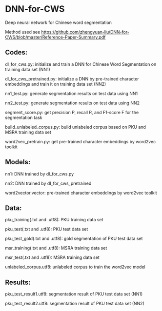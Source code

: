 # DNN-for-CWS
Deep neural network for Chinese word segmentation

Method used see https://github.com/zhengyuan-liu/DNN-for-CWS/blob/master/Reference-Paper-Summary.pdf

## Codes:
dl_for_cws.py: initialize and train a DNN for Chinese Word Segmentation on training data set (NN1)

dl_for_cws_pretrained.py: initialize a DNN by pre-trained character embeddings and train it on training data set (NN2)

nn1_test.py: generate segmentation results on test data using NN1

nn2_test.py: generate segmentation results on test data using NN2

segment_score.py: get precision P, recall R, and F1-score F for the segmentation task

build_unlabeled_corpus.py: build unlabeled corpus based on PKU and MSRA training data set

word2vec_pretrain.py: get pre-trained character embeddings by word2vec toolkit

## Models:
nn1: DNN trained by dl_for_cws.py

nn2: DNN trained by dl_for_cws_pretrained

word2vector.vector: pre-trained character embeddings by word2vec toolkit

## Data:
pku_training(.txt and .utf8): PKU training data set

pku_test(.txt and .utf8): PKU test data set

pku_test_gold(.txt and .utf8): gold segmentation of PKU test data set

msr_training(.txt and .utf8): MSRA training data set

msr_test(.txt and .utf8): MSRA training data set

unlabeled_corpus.utf8: unlabeled corpus to train the word2vec model

## Results:
pku_test_result1.utf8: segmentation result of PKU test data set (NN1)

pku_test_result2.utf8: segmentation result of PKU test data set (NN2)
